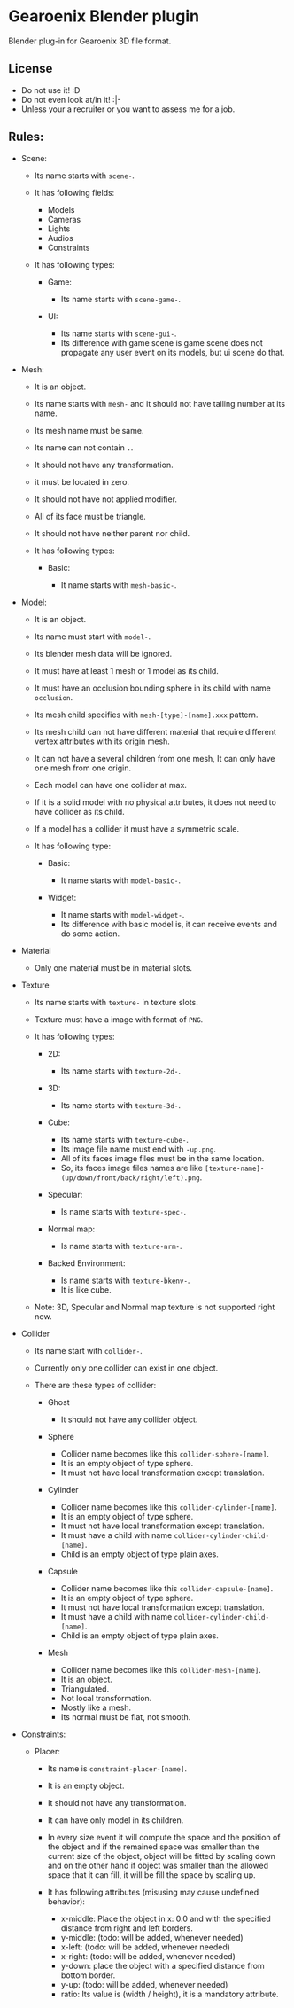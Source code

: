 # Gearoenix Blender plugin

Blender plug-in for Gearoenix 3D file format.

## License

- Do not use it! :D
- Do not even look at/in it! :|-
- Unless your a recruiter or you want to assess me for a job.

## Rules:

- Scene:

  - Its name starts with `scene-`.
  - It has following fields:

    - Models
    - Cameras
    - Lights
    - Audios
    - Constraints

  - It has following types:

    - Game:

      - Its name starts with `scene-game-`.

    - UI:

      - Its name starts with `scene-gui-`.
      - Its difference with game scene is game scene does not propagate any user event on its models, but ui scene do that.

- Mesh:

  - It is an object.
  - Its name starts with `mesh-` and it should not have tailing number at its name.
  - Its mesh name must be same.
  - Its name can not contain `.`.
  - It should not have any transformation.
  - it must be located in zero.
  - It should not have not applied modifier.
  - All of its face must be triangle.
  - It should not have neither parent nor child.
  - It has following types:

    - Basic:

      - It name starts with `mesh-basic-`.

- Model:

  - It is an object.
  - Its name must start with `model-`.
  - Its blender mesh data will be ignored.
  - It must have at least 1 mesh or 1 model as its child.
  - It must have an occlusion bounding sphere in its child with name `occlusion`.
  - Its mesh child specifies with `mesh-[type]-[name].xxx` pattern.
  - Its mesh child can not have different material that require different vertex attributes with its origin mesh.
  - It can not have a several children from one mesh, It can only have one mesh from one origin.
  - Each model can have one collider at max.
  - If it is a solid model with no physical attributes, it does not need to have collider as its child.
  - If a model has a collider it must have a symmetric scale.
  - It has following type:

    - Basic:

      - It name starts with `model-basic-`.

    - Widget:

      - It name starts with `model-widget-`.
      - Its difference with basic model is, it can receive events and do some action.

- Material

  - Only one material must be in material slots.

- Texture

  - Its name starts with `texture-` in texture slots.
  - Texture must have a image with format of `PNG`.
  - It has following types:

    - 2D:

      - Its name starts with `texture-2d-`.

    - 3D:

      - Its name starts with `texture-3d-`.

    - Cube:

      - Its name starts with `texture-cube-`.
      - Its image file name must end with `-up.png`.
      - All of its faces image files must be in the same location.
      - So, its faces image files names are like `[texture-name]-(up/down/front/back/right/left).png`.

    - Specular:

      - Is name starts with `texture-spec-`.

    - Normal map:

      - Is name starts with `texture-nrm-`.

    - Backed Environment:

      - Is name starts with `texture-bkenv-`.
      - It is like cube.

  - Note: 3D, Specular and Normal map texture is not supported right now.

- Collider

  - Its name start with `collider-`.
  - Currently only one collider can exist in one object.
  - There are these types of collider:

    - Ghost

      - It should not have any collider object.

    - Sphere

      - Collider name becomes like this `collider-sphere-[name]`.
      - It is an empty object of type sphere.
      - It must not have local transformation except translation.

    - Cylinder

      - Collider name becomes like this `collider-cylinder-[name]`.
      - It is an empty object of type sphere.
      - It must not have local transformation except translation.
      - It must have a child with name `collider-cylinder-child-[name]`.
      - Child is an empty object of type plain axes.

    - Capsule

      - Collider name becomes like this `collider-capsule-[name]`.
      - It is an empty object of type sphere.
      - It must not have local transformation except translation.
      - It must have a child with name `collider-cylinder-child-[name]`.
      - Child is an empty object of type plain axes.

    - Mesh

      - Collider name becomes like this `collider-mesh-[name]`.
      - It is an object.
      - Triangulated.
      - Not local transformation.
      - Mostly like a mesh.
      - Its normal must be flat, not smooth.

- Constraints:

  - Placer:

    - Its name is `constraint-placer-[name]`.
    - It is an empty object.
    - It should not have any transformation.
    - It can have only model in its children.
    - In every size event it will compute the space and the position of the object and if the remained space was smaller than the current size of the object, object will be fitted by scaling down and on the other hand if object was smaller than the allowed space that it can fill, it will be fill the space by scaling up.
    - It has following attributes (misusing may cause undefined behavior):

      - x-middle: Place the object in x: 0.0 and with the specified distance from right and left borders.
      - y-middle: (todo: will be added, whenever needed)
      - x-left: (todo: will be added, whenever needed)
      - x-right: (todo: will be added, whenever needed)
      - y-down: place the object with a specified distance from bottom border.
      - y-up: (todo: will be added, whenever needed)
      - ratio: Its value is (width / height), it is a mandatory attribute.
